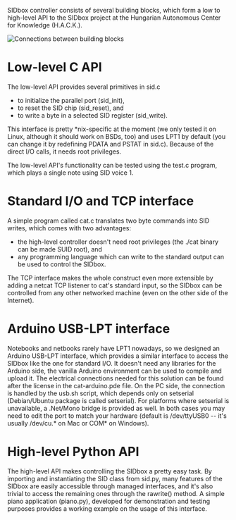 SIDbox controller consists of several building blocks, which form a low to high-level API to the SIDbox project at the Hungarian Autonomous Center for Knowledge (H.A.C.K.).

![Connections between building blocks](http://vsza.hu/sidbox-connections.png)

Low-level C API
===============

The low-level API provides several primitives in sid.c

 - to initialize the parallel port (sid_init),
 - to reset the SID chip (sid_reset), and
 - to write a byte in a selected SID register (sid_write).

This interface is pretty *nix-specific at the moment (we only tested it on Linux, although it should work on BSDs, too) and uses LPT1 by default (you can change it by redefining PDATA and PSTAT in sid.c). Because of the direct I/O calls, it needs root privileges.

The low-level API's functionality can be tested using the test.c program, which plays a single note using SID voice 1.

Standard I/O and TCP interface
==============================

A simple program called cat.c translates two byte commands into SID writes, which comes with two advantages:

 - the high-level controller doesn't need root privileges (the ./cat binary can be made SUID root), and
 - any programming language which can write to the standard output can be used to control the SIDbox.

The TCP interface makes the whole construct even more extensible by adding a netcat TCP listener to cat's standard input, so the SIDbox can be controlled from any other networked machine (even on the other side of the Internet).

Arduino USB-LPT interface
=========================

Notebooks and netbooks rarely have LPT1 nowadays, so we designed an Arduino USB-LPT interface, which provides a similar interface to access the SIDbox like the one for standard I/O. It doesn't need any libraries for the Arduino side, the vanilla Arduino environment can be used to compile and upload it. The electrical connections needed for this solution can be found after the license in the cat-arduino.pde file. On the PC side, the connection is handled by the usb.sh script, which depends only on setserial (Debian/Ubuntu package is called setserial). For platforms where setserial is unavailable, a .Net/Mono bridge is provided as well. In both cases you may need to edit the port to match your hardware (default is /dev/ttyUSB0 -- it's usually /dev/cu.* on Mac or COM* on Windows).

High-level Python API
=====================

The high-level API makes controlling the SIDbox a pretty easy task. By importing and instantiating the SID class from sid.py, many features of the SIDbox are easily accessible through managed interfaces, and it's also trivial to access the remaining ones through the rawrite() method. A simple piano application (piano.py), developed for demonstration and testing purposes provides a working example on the usage of this interface.
